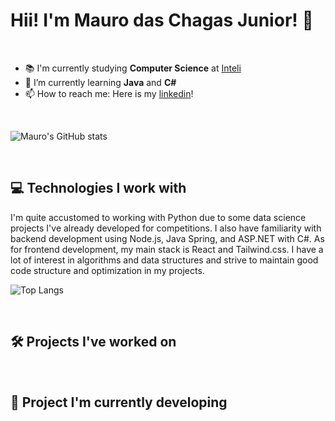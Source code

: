 # Hii! I'm Mauro das Chagas Junior! 👋

<br>

- 📚 I'm currently studying **Computer Science** at [Inteli](https://www.bing.com/search?q=inteli&gs_lcrp=EgZjaHJvbWUqBggAEEUYOzIGCAAQRRg7MgYIARAAGEAyBggCEEUYOzIGCAMQABhAMgYIBBAAGEAyBggFEEUYPDIGCAYQRRg8MgYIBxBFGDwyBggIEEUYPNIBCDExNDBqMGoxqAIAsAIA&FORM=ANAB01&PC=U531)
- 🌱 I’m currently learning **Java** and **C#**
- 📫 How to reach me: Here is my [linkedin](https://www.linkedin.com/in/mauro-das-chagas-junior/)!

<br>

![Mauro's GitHub stats](https://github-readme-stats.vercel.app/api?username=maurochagas&show_icons=true&theme=dracula)

<br>

## 💻 Technologies I work with

I'm quite accustomed to working with Python due to some data science projects I've already developed for competitions. I also have familiarity with backend development using Node.js, Java Spring, and ASP.NET with C#. As for frontend development, my main stack is React and Tailwind.css. I have a lot of interest in algorithms and data structures and strive to maintain good code structure and optimization in my projects.

![Top Langs](https://github-readme-stats.vercel.app/api/top-langs/?username=maurochagas&langs_count=8)

<br>

## 🛠 Projects I've worked on

<br>

## 🔧 Project I'm currently developing

<br>
